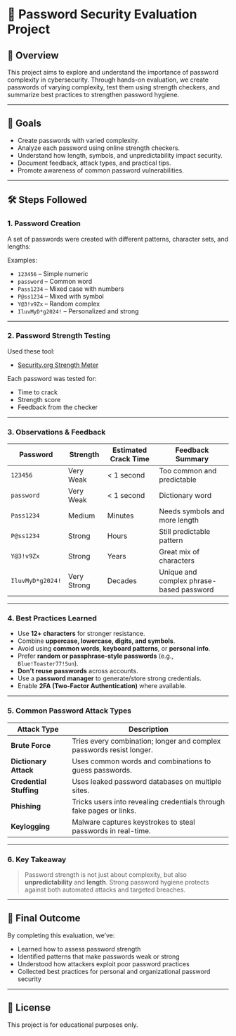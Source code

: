 # 🔐 Password Security Evaluation Project

## 📘 Overview

This project aims to explore and understand the importance of password complexity in cybersecurity. Through hands-on evaluation, we create passwords of varying complexity, test them using strength checkers, and summarize best practices to strengthen password hygiene.

---

## 📌 Goals

- Create passwords with varied complexity.
- Analyze each password using online strength checkers.
- Understand how length, symbols, and unpredictability impact security.
- Document feedback, attack types, and practical tips.
- Promote awareness of common password vulnerabilities.

---

## 🛠️ Steps Followed

### 1. **Password Creation**
A set of passwords were created with different patterns, character sets, and lengths:

Examples:
- `123456` – Simple numeric
- `password` – Common word
- `Pass1234` – Mixed case with numbers
- `P@ss1234` – Mixed with symbol
- `Y@3!v9Zx` – Random complex
- `IluvMyD*g2024!` – Personalized and strong

---

### 2. **Password Strength Testing**

Used these tool:
- [Security.org Strength Meter](https://www.security.org/how-secure-is-my-password/)

Each password was tested for:
- Time to crack
- Strength score
- Feedback from the checker

---

### 3. **Observations & Feedback**

| Password            | Strength     | Estimated Crack Time | Feedback Summary                        |
|---------------------|--------------|------------------------|------------------------------------------|
| `123456`            | Very Weak    | < 1 second             | Too common and predictable               |
| `password`          | Very Weak    | < 1 second             | Dictionary word                          |
| `Pass1234`          | Medium       | Minutes                | Needs symbols and more length            |
| `P@ss1234`          | Strong       | Hours                  | Still predictable pattern                |
| `Y@3!v9Zx`          | Strong       | Years                  | Great mix of characters                  |
| `IluvMyD*g2024!`    | Very Strong  | Decades                | Unique and complex phrase-based password |

---

### 4. **Best Practices Learned**

- Use **12+ characters** for stronger resistance.
- Combine **uppercase, lowercase, digits, and symbols**.
- Avoid using **common words**, **keyboard patterns**, or **personal info**.
- Prefer **random or passphrase-style passwords** (e.g., `Blue!Toaster77!Sun`).
- **Don't reuse passwords** across accounts.
- Use a **password manager** to generate/store strong credentials.
- Enable **2FA (Two-Factor Authentication)** where available.

---

### 5. **Common Password Attack Types**

| Attack Type         | Description                                                                 |
|---------------------|-----------------------------------------------------------------------------|
| **Brute Force**     | Tries every combination; longer and complex passwords resist longer.        |
| **Dictionary Attack** | Uses common words and combinations to guess passwords.                     |
| **Credential Stuffing** | Uses leaked password databases on multiple sites.                        |
| **Phishing**        | Tricks users into revealing credentials through fake pages or links.        |
| **Keylogging**      | Malware captures keystrokes to steal passwords in real-time.                |

---

### 6. **Key Takeaway**

> Password strength is not just about complexity, but also **unpredictability** and **length**. Strong password hygiene protects against both automated attacks and targeted breaches.

---

## 📖 Final Outcome

By completing this evaluation, we’ve:
- Learned how to assess password strength
- Identified patterns that make passwords weak or strong
- Understood how attackers exploit poor password practices
- Collected best practices for personal and organizational password security

---

## 📎 License

This project is for educational purposes only.
